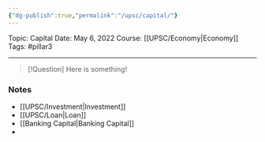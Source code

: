 ```yaml
---
{"dg-publish":true,"permalink":"/upsc/capital/"}
---
```


Topic: Capital
Date: May 6, 2022
Course: [[UPSC/Economy\|Economy]]
Tags: #pillar3 

---

> [!Question]
> Here is something! 


### Notes
- [[UPSC/Investment\|Investment]]
- [[UPSC/Loan\|Loan]]
- [[Banking Capital\|Banking Capital]]
- 



